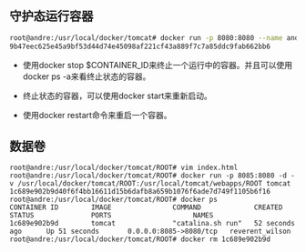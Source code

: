 ## 守护态运行容器

```bash
root@andre:/usr/local/docker/tomcat# docker run -p 8080:8080 --name andreproc -d tomcat
9b47eec625e45a9bf53d44d74e45098af221cf43a889f7c7a85ddc9fab662bb6
```

+ 使用docker stop $CONTAINER_ID来终止一个运行中的容器。并且可以使用docker ps -a来看终止状态的容器。

+ 终止状态的容器，可以使用docker start来重新启动。

+ 使用docker restart命令来重启一个容器。

## 数据卷

```shell
root@andre:/usr/local/docker/tomcat/ROOT# vim index.html
root@andre:/usr/local/docker/tomcat/ROOT# docker run -p 8085:8080 -d -v /usr/local/docker/tomcat/ROOT:/usr/local/tomcat/webapps/ROOT tomcat
1c689e902b9d40f6f4bb16611d15b6dafb8a659b1076f6ade7d749f1105b6f16
root@andre:/usr/local/docker/tomcat/ROOT# docker ps
CONTAINER ID        IMAGE               COMMAND             CREATED             STATUS              PORTS                    NAMES
1c689e902b9d        tomcat              "catalina.sh run"   52 seconds ago      Up 51 seconds       0.0.0.0:8085->8080/tcp   reverent_wilson
root@andre:/usr/local/docker/tomcat/ROOT# docker rm 1c689e902b9d

```

